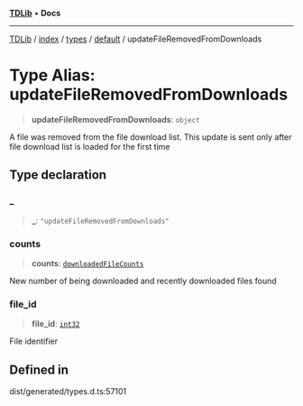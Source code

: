 [**TDLib**](../../../../../../README.md) • **Docs**

***

[TDLib](../../../../../../modules.md) / [index](../../../../../README.md) / [types](../../../README.md) / [default](../README.md) / updateFileRemovedFromDownloads

# Type Alias: updateFileRemovedFromDownloads

> **updateFileRemovedFromDownloads**: `object`

A file was removed from the file download list. This update is sent only after file download list is loaded for the first time

## Type declaration

### \_

> **\_**: `"updateFileRemovedFromDownloads"`

### counts

> **counts**: [`downloadedFileCounts`](downloadedFileCounts.md)

New number of being downloaded and recently downloaded files found

### file\_id

> **file\_id**: [`int32`](int32.md)

File identifier

## Defined in

dist/generated/types.d.ts:57101
